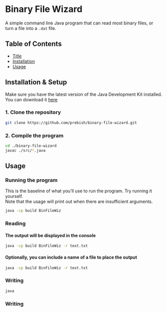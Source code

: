 # Binary File Wizard

A simple command line Java program that can read most binary files, or turn a file into a `.dat` file.

## Table of Contents

- [Title](#binary-file-wizard)
- [Installation](#installation)
- [Usage](#usage)

## Installation & Setup

Make sure you have the latest version of the Java Development Kit installed. You can download it [<u>here</u>](https://www.oracle.com/java/technologies/downloads/)

### 1. Clone the repository
```bash
git clone https://github.com/prebish/binary-file-wizard.git
```

### 2. Compile the program
```bash
cd ./binary-file-wizard
javac ./src/*.java
```

## Usage

### Running the program

This is the baseline of what you'll use to run the program. Try running it yourself.  
Note that the usage will print out when there are insufficient arguments.

```bash
java -cp build BinFileWiz
```

### Reading

#### The output will be displayed in the console
```bash
java -cp build BinFileWiz -r text.txt 
```

#### Optionally, you can include a name of a file to place the output
```bash
java -cp build BinFileWiz -r text.txt  
```

### Writing
```bash
java
```

### Writing


